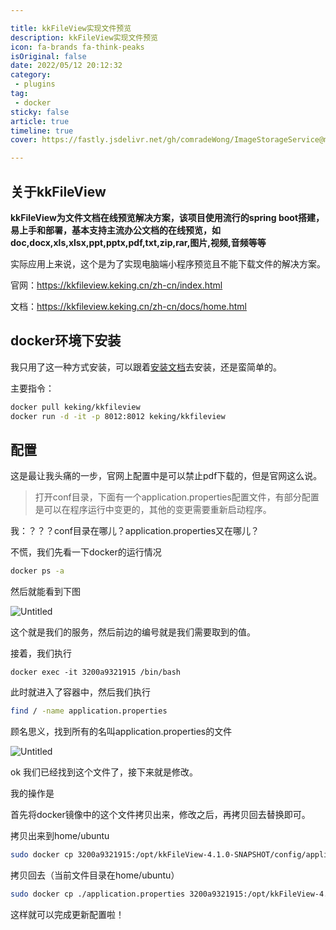 ```yaml
---

title: kkFileView实现文件预览
description: kkFileView实现文件预览
icon: fa-brands fa-think-peaks
isOriginal: false
date: 2022/05/12 20:12:32
category:
 - plugins
tag:
 - docker
sticky: false
article: true
timeline: true
cover: https://fastly.jsdelivr.net/gh/comradeWong/ImageStorageService@master/img/202311171554053.png

---
```





## 关于kkFileView

**kkFileView为文件文档在线预览解决方案，该项目使用流行的spring boot搭建，易上手和部署，基本支持主流办公文档的在线预览，如doc,docx,xls,xlsx,ppt,pptx,pdf,txt,zip,rar,图片,视频,音频等等**

实际应用上来说，这个是为了实现电脑端小程序预览且不能下载文件的解决方案。

官网：<https://kkfileview.keking.cn/zh-cn/index.html>

文档：<https://kkfileview.keking.cn/zh-cn/docs/home.html>

## docker环境下安装

我只用了这一种方式安装，可以跟着[安装文档](https://kkfileview.keking.cn/zh-cn/docs/production.html)去安装，还是蛮简单的。

主要指令：

```bash
docker pull keking/kkfileview
docker run -d -it -p 8012:8012 keking/kkfileview

```

## 配置

这是最让我头痛的一步，官网上配置中是可以禁止pdf下载的，但是官网这么说。

> 打开conf目录，下面有一个application.properties配置文件，有部分配置是可以在程序运行中变更的，其他的变更需要重新启动程序。

我：？？？conf目录在哪儿？application.properties又在哪儿？

不慌，我们先看一下docker的运行情况

```bash
docker ps -a

```

然后就能看到下图

![Untitled](https://fastly.jsdelivr.net/gh/comradeWong/ImageStorageService@master/img/1657342262512kkfileview_1.png "Untitled")

这个就是我们的服务，然后前边的编号就是我们需要取到的值。

接着，我们执行

```
docker exec -it 3200a9321915 /bin/bash

```

此时就进入了容器中，然后我们执行

```bash
find / -name application.properties

```

顾名思义，找到所有的名叫application.properties的文件

![Untitled](https://fastly.jsdelivr.net/gh/comradeWong/ImageStorageService@master/img/1657342264514kkfileview_2.png "Untitled")

ok 我们已经找到这个文件了，接下来就是修改。

我的操作是

首先将docker镜像中的这个文件拷贝出来，修改之后，再拷贝回去替换即可。

拷贝出来到home/ubuntu

```bash
sudo docker cp 3200a9321915:/opt/kkFileView-4.1.0-SNAPSHOT/config/application.properties /home/ubuntu

```

拷贝回去（当前文件目录在home/ubuntu）

```bash
sudo docker cp ./application.properties 3200a9321915:/opt/kkFileView-4.1.0-SNAPSHOT/config/application.properties

```

这样就可以完成更新配置啦！

